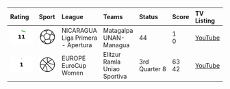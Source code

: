 | Rating                                                                                                                                 | Sport                                                                                                                | League                               | Teams                           | Status        | Score    | TV Listing                                                          |
|:---------------------------------------------------------------------------------------------------------------------------------------|:---------------------------------------------------------------------------------------------------------------------|:-------------------------------------|:--------------------------------|:--------------|:---------|:--------------------------------------------------------------------|
| <img src="https://raw.githubusercontent.com/BlakeDuncan25/Donut-SVG-Ratings/bac4e4a278175106499642192132b1786a9aec38/11.svg" alt="11"> | <img src="https://raw.githubusercontent.com/BlakeDuncan25/Donut-SVG-Ratings/master/soccer.png" alt="Soccer">         | NICARAGUA<br>Liga Primera - Apertura | Matagalpa<br>UNAN-Managua       | 44            | 1<br>0   | <a href="https://www.youtube.com/@NicaSportsTV/streams">YouTube</a> |
| <img src="https://raw.githubusercontent.com/BlakeDuncan25/Donut-SVG-Ratings/bac4e4a278175106499642192132b1786a9aec38/1.svg" alt="1">   | <img src="https://raw.githubusercontent.com/BlakeDuncan25/Donut-SVG-Ratings/master/basketball.png" alt="Basketball"> | EUROPE<br>EuroCup Women              | Elitzur Ramla<br>Uniao Sportiva | 3rd Quarter 8 | 63<br>42 | <a href="https://www.youtube.com/@FIBA/streams">YouTube</a>         |